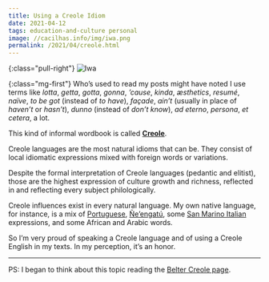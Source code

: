 ```yaml
---
title: Using a Creole Idiom
date: 2021-04-12
tags: education-and-culture personal
image: //cacilhas.info/img/iwa.png
permalink: /2021/04/creole.html
---
```

[belter]: https://expanse.fandom.com/wiki/Belter_Creole
[creole-lang]: https://en.wikipedia.org/wiki/Creole_language
[nheengatu]: https://www.omniglot.com/writing/nheengatu.htm
[pt-facts]: https://theculturetrip.com/europe/portugal/articles/11-fascinating-facts-about-the-portuguese-language/
[san-marino]: https://www.britannica.com/place/San-Marino-republic-Europe

{:class="pull-right"} <img src="{{{ image }}}" alt="Iwa" />

{:class="mg-first"} Who’s used to read my posts might have noted I use terms
like *lotta*, *getta*, *gotta*, *gonna*, *’cause*, *kinda*, *æsthetics*,
*resumé*, *naïve*, *to be got* (instead of *to have*), *façade*, *ain’t*
(usually in place of *haven’t* or *hasn’t*), *dunno* (instead of *don’t know*),
*ad eterno*, *persona*, *et cetera*, a lot.

This kind of informal wordbook is called [**Creole**][creole-lang].

Creole languages are the most natural idioms that can be. They consist of
local idiomatic expressions mixed with foreign words or variations.

Despite the formal interpretation of Creole languages (pedantic and elitist),
those are the highest expression of culture growth and richness, reflected in
and reflecting every subject philologically.

Creole influences exist in every natural language. My own native language,
for instance, is a mix of [Portuguese][pt-facts], [Ñe’engatú][nheengatu],
some [San Marino Italian][san-marino] expressions, and some African and Arabic
words.

So I’m very proud of speaking a Creole language and of using a Creole English
in my texts. In my perception, it’s an honor.

-----

PS: I began to think about this topic reading the [Belter Creole page][belter].
